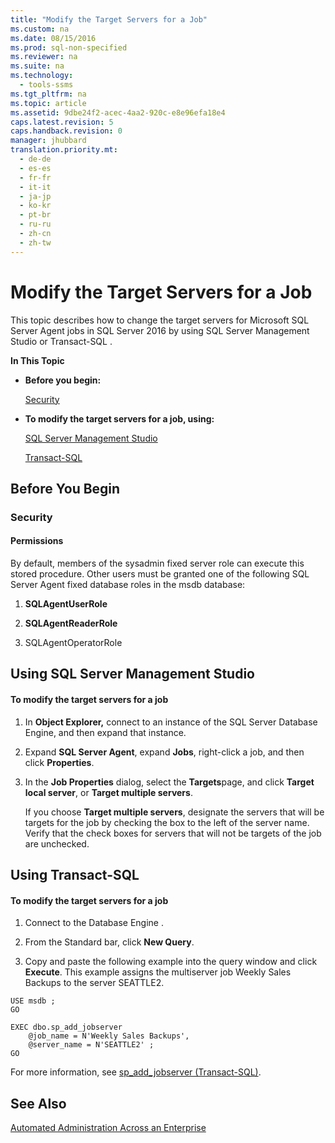 ```yaml
---
title: "Modify the Target Servers for a Job"
ms.custom: na
ms.date: 08/15/2016
ms.prod: sql-non-specified
ms.reviewer: na
ms.suite: na
ms.technology: 
  - tools-ssms
ms.tgt_pltfrm: na
ms.topic: article
ms.assetid: 9dbe24f2-acec-4aa2-920c-e8e96efa18e4
caps.latest.revision: 5
caps.handback.revision: 0
manager: jhubbard
translation.priority.mt: 
  - de-de
  - es-es
  - fr-fr
  - it-it
  - ja-jp
  - ko-kr
  - pt-br
  - ru-ru
  - zh-cn
  - zh-tw
---
```

# Modify the Target Servers for a Job
This topic describes how to change the target servers for  Microsoft   SQL Server  Agent jobs in SQL Server 2016 by using SQL Server Management Studio or  Transact\-SQL .  
  
**In This Topic**  
  
-   **Before you begin:**  
  
    [Security](#Security)  
  
-   **To modify the target servers for a job, using:**  
  
    [SQL Server Management Studio](#SSMSProcedure)  
  
    [Transact-SQL](#TsqlProcedure)  
  
## <a name="BeforeYouBegin"></a>Before You Begin  
  
### <a name="Security"></a>Security  
  
#### <a name="Permissions"></a>Permissions  
By default, members of the sysadmin fixed server role can execute this stored procedure. Other users must be granted one of the following SQL Server Agent fixed database roles in the msdb database:  
  
1.  **SQLAgentUserRole**  
  
2.  **SQLAgentReaderRole**  
  
3.  SQLAgentOperatorRole  
  
## <a name="SSMSProcedure"></a>Using SQL Server Management Studio  
  
#### To modify the target servers for a job  
  
1.  In **Object Explorer,** connect to an instance of the SQL Server Database Engine, and then expand that instance.  
  
2.  Expand **SQL Server Agent**, expand **Jobs**, right-click a job, and then click **Properties**.  
  
3.  In the **Job Properties** dialog, select the **Targets**page, and click **Target local server**, or **Target multiple servers**.  
  
    If you choose **Target multiple servers**, designate the servers that will be targets for the job by checking the box to the left of the server name. Verify that the check boxes for servers that will not be targets of the job are unchecked.  
  
## <a name="TsqlProcedure"></a>Using Transact-SQL  
  
#### To modify the target servers for a job  
  
1.  Connect to the  Database Engine .  
  
2.  From the Standard bar, click **New Query**.  
  
3.  Copy and paste the following example into the query window and click **Execute**. This example assigns the multiserver job Weekly Sales Backups to the server SEATTLE2.  
  
```  
USE msdb ;  
GO  
  
EXEC dbo.sp_add_jobserver  
    @job_name = N'Weekly Sales Backups',   
    @server_name = N'SEATTLE2' ;   
GO  
```  
  
For more information, see [sp_add_jobserver (Transact-SQL)](assetId:///485252cc-0081-490a-9bd1-cbbd68eea286).  
  
## See Also  
[Automated Administration Across an Enterprise](../content/Automated-Administration-Across-an-Enterprise.md)  
  
